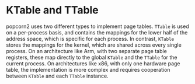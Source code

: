 # KTable and TTable

popcorn2 uses two different types to implement page tables. `TTable` is used on a per-process basis, and contains the mappings for the lower half of the address space, which is specific for each process. In contrast, `KTable` stores the mappings for the kernel, which are shared across every single process. On an architecture like Arm, with two separate page table registers, these map directly to the global `KTable` and the `TTable` for the current process. On architectures like x86, with only one hardware page table, the implementation is more complex and requires cooperation between `KTable` and each `TTable` instance.
